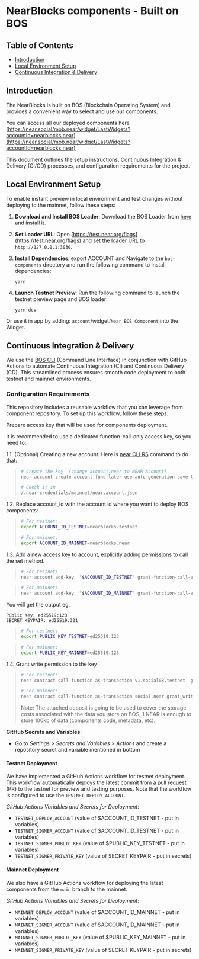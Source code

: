 # NearBlocks components - Built on BOS

## Table of Contents

- [Introduction](#introduction)
- [Local Environment Setup](#local-environment-setup)
- [Continuous Integration & Delivery](#continuous-integration--delivery)

## Introduction

The NearBlocks is built on BOS (Blockchain Operating System) and provides a convenient way to select and use our components.

You can access all our deployed components here [https://near.social/mob.near/widget/LastWidgets?accountId=nearblocks.near](https://near.social/mob.near/widget/LastWidgets?accountId=nearblocks.near)

This document outlines the setup instructions, Continuous Integration & Delivery (CI/CD) processes, and configuration requirements for the project.

## Local Environment Setup

To enable instant preview in local environment and test changes without deploying to the mainnet, follow these steps:

1. **Download and Install BOS Loader**: Download the BOS Loader from [here](https://github.com/near/bos-loader/releases) and install it.

2. **Set Loader URL**: Open [https://test.near.org/flags](https://test.near.org/flags) and set the loader URL to `http://127.0.0.1:3030`.

3. **Install Dependencies**: export ACCOUNT and Navigate to the `bos-components` directory and run the following command to install dependencies:

   `yarn`

4. **Launch Testnet Preview**: Run the following command to launch the testnet preview page and BOS loader:

   `yarn dev`

Or use it in app by adding: `account`/widget/`Near BOS Component` into the Widget.

## Continuous Integration & Delivery

We use the [BOS CLI](https://github.com/bos-cli-rs/bos-cli-rs 'BOS CLI') (Command Line Interface) in conjunction with GitHub Actions to automate Continuous Integration (CI) and Continuous Delivery (CD). This streamlined process ensures smooth code deployment to both testnet and mainnet environments.

### Configuration Requirements

This repository includes a reusable workflow that you can leverage from component repository. To set up this workflow, follow these steps:

Prepare access key that will be used for components deployment.

It is recommended to use a dedicated function-call-only access key, so you need to:

1.1. (Optional) Creating a new account. Here is [near CLI RS](https://github.com/near/near-cli-rs 'near CLI RS') command to do that:

> ```bash
> # Create the key  (change account.near to NEAR Account)
> near account create-account fund-later use-auto-generation save-to-folder .near-credentials/mainnet/near.account
> ```
>
> ```bash
> # Check it in
> /.near-credentials/mainnet/near.account.json
> ```

1.2. Replace account_id with the account id where you want to deploy BOS components:

> ```bash
> # For testnet:
> export ACCOUNT_ID_TESTNET=nearblocks.testnet
> ```
>
> ```bash
> # For mainnet:
> export ACCOUNT_ID_MAINNET=nearblocks.near
> ```

1.3. Add a new access key to account, explicitly adding permissions to call the set method.

> ```bash
> # For testnet:
> near account add-key  "$ACCOUNT_ID_TESTNET" grant-function-call-access --allowance '1 NEAR' --receiver-account-id v1.social08.testnet --method-names 'set' autogenerate-new-keypair print-to-terminal network-config testnet
> ```

> ```bash
> # For mainnet:
> near account add-key  "$ACCOUNT_ID_MAINNET" grant-function-call-access --allowance '1 NEAR' --receiver-account-id social.near --method-names 'set' autogenerate-new-keypair print-to-terminal network-config mainnet
> ```

You will get the output eg.

```
Public Key: ed25519:123
SECRET KEYPAIR: ed25519:321
```

> ```bash
> # For testnet:
> export PUBLIC_KEY_TESTNET=ed25519:123
> ```

> ```bash
> # For mainnet:
> export PUBLIC_KEY_MAINNET=ed25519:123
> ```

1.4. Grant write permission to the key

> ```bash
> # For testnet:
> near contract call-function as-transaction v1.social08.testnet  grant_write_permission json-args '{"public_key": "$PUBLIC_KEY_TESTNET", "keys": ["$ACCOUNT_ID_TESTNET/widget"]}' prepaid-gas '100.000 TeraGas' attached-deposit '1 NEAR' sign-as "$ACCOUNT_ID_TESTNET" network-config testnet
> ```
>
> ```bash
> # For mainnet:
> near contract call-function as-transaction social.near grant_write_permission json-args '{"public_key": "$PUBLIC_KEY_MAINNET", "keys": ["$ACCOUNT_ID_MAINNET/widget"]}' prepaid-gas '100.000 TeraGas' attached-deposit '1 NEAR' sign-as "$ACCOUNT_ID_MAINNET" network-config mainnet
> ```
>
> Note: The attached deposit is going to be used to cover the storage costs associated with the data you store on BOS, 1 NEAR is enough to store 100kb of data (components code, metadata, etc).

**GitHub Secrets and Variables**:

- Go to _Settings > Secrets and Variables > Actions_ and create a repository secret and variable mentioned in bottom

#### Testnet Deployment

We have implemented a GitHub Actions workflow for testnet deployment. This workflow automatically deploys the latest commit from a pull request (PR) to the testnet for preview and testing purposes. Note that the workflow is configured to use the `TESTNET_DEPLOY_ACCOUNT`.

_GitHub Actions Variables and Secrets for Deployment_:

- `TESTNET_DEPLOY_ACCOUNT` (value of $ACCOUNT_ID_TESTNET - put in variables)
- `TESTNET_SIGNER_ACCOUNT` (value of $ACCOUNT_ID_TESTNET - put in variables)
- `TESTNET_SIGNER_PUBLIC_KEY` (value of $PUBLIC_KEY_TESTNET - put in variables)
- `TESTNET_SIGNER_PRIVATE_KEY` (value of SECRET KEYPAIR - put in secrets)

#### Mainnet Deployment

We also have a GitHub Actions workflow for deploying the latest components from the `main` branch to the mainnet.

_GitHub Actions Variables and Secrets for Deployment_:

- `MAINNET_DEPLOY_ACCOUNT` (value of $ACCOUNT_ID_MAINNET - put in variables)
- `MAINNET_SIGNER_ACCOUNT` (value of $ACCOUNT_ID_MAINNET - put in variables)
- `MAINNET_SIGNER_PUBLIC_KEY` (value of $PUBLIC_KEY_MAINNET - put in variables)
- `MAINNET_SIGNER_PRIVATE_KEY` (value of SECRET KEYPAIR - put in secrets)
